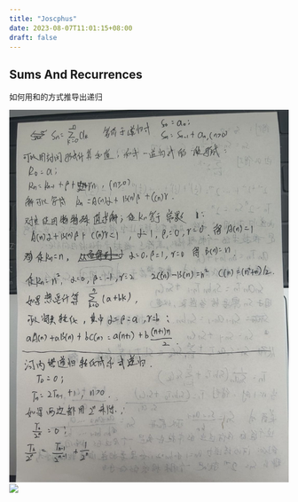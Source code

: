 ```yaml
---
title: "Joscphus"
date: 2023-08-07T11:01:15+08:00
draft: false
---
```

## Sums And Recurrences

如何用和的方式推导出递归

![](https://github.com/lsill/nbook/blob/main/static/images/math/sum/add0.jpeg)
![](https://github.com/lsill/nbook/blob/main/static/images/math/sum/add1.jpeg)